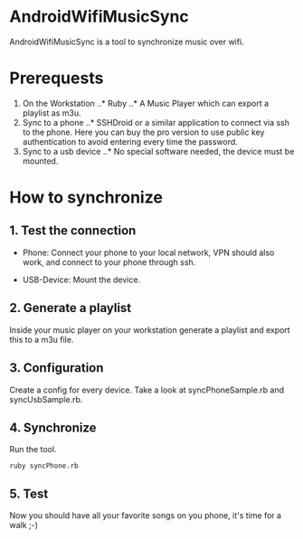 # AndroidWifiMusicSync
AndroidWifiMusicSync is a tool to synchronize music over wifi.

# Prerequests
1. On the Workstation
..* Ruby
..* A Music Player which can export a playlist as m3u.
2. Sync to a phone
..* SSHDroid or a similar application to connect via ssh to the phone. Here you can buy the pro version to use public key authentication to avoid entering every time the password.
3. Sync to a usb device
..* No special software needed, the device must be mounted.

# How to synchronize

## 1. Test the connection

* Phone: Connect your phone to your local network, VPN should also work, and connect to your phone through ssh.

* USB-Device: Mount the device.

## 2. Generate a playlist
Inside your music player on your workstation generate a playlist and export this to a m3u file.

## 3. Configuration
Create a config for every device. Take a look at syncPhoneSample.rb and syncUsbSample.rb.

## 4. Synchronize
Run the tool.

```
ruby syncPhone.rb
```

## 5. Test
Now you should have all your favorite songs on you phone, it's time for a walk ;-)
